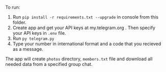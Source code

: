 To run:
1. Run `pip install -r requirements.txt --upgrade` in console from this folder.
2. Create app and get your API keys at my.telegram.org . Then specify your API keys in `.env` file.
3. Run `py telegram.py`
4. Type your number in international format and a code that you recieved as a message.

The app will create `photos` directory, `members.txt` file and download all needed data from a specified group chat.